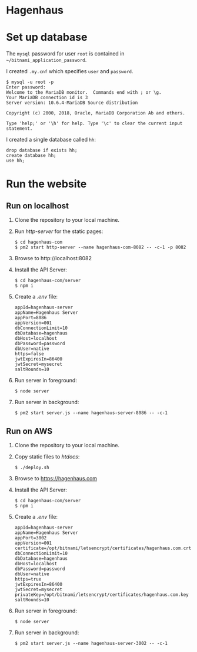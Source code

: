 # Hagenhaus

# Set up database

The `mysql` password for user `root` is contained in `~/bitnami_application_password`.

I created `.my.cnf` which specifies `user` and `password`.

``` nonum
$ mysql -u root -p
Enter password: 
Welcome to the MariaDB monitor.  Commands end with ; or \g.
Your MariaDB connection id is 3
Server version: 10.6.4-MariaDB Source distribution

Copyright (c) 2000, 2018, Oracle, MariaDB Corporation Ab and others.

Type 'help;' or '\h' for help. Type '\c' to clear the current input statement.
```

I created a single database called `hh`:

``` nonum
drop database if exists hh;
create database hh;
use hh;
```

# Run the website

## Run on localhost

1. Clone the repository to your local machine.

1. Run *http-server* for the static pages:

    ```
    $ cd hagenhaus-com
    $ pm2 start http-server --name hagenhaus-com-8082 -- -c-1 -p 8082
    ```

1. Browse to http://localhost:8082

1. Install the API Server:

    ```
    $ cd hagenhaus-com/server
    $ npm i
    ```

1. Create a *.env* file:

    ```
    appId=hagenhaus-server
    appName=Hagenhaus Server
    appPort=8086
    appVersion=001
    dbConnectionLimit=10
    dbDatabase=hagenhaus
    dbHost=localhost
    dbPassword=password
    dbUser=native
    https=false
    jwtExpiresIn=86400
    jwtSecret=mysecret
    saltRounds=10
    ```

1. Run server in foreground:

    ``` 
    $ node server 
    ```

1. Run server in background:

    ```
    $ pm2 start server.js --name hagenhaus-server-8086 -- -c-1
    ```

## Run on AWS

1. Clone the repository to your local machine.

1. Copy static files to *htdocs*:

    ```
    $ ./deploy.sh
    ```

1. Browse to https://hagenhaus.com

1. Install the API Server:

    ```
    $ cd hagenhaus-com/server
    $ npm i
    ```

1. Create a *.env* file:

    ```
    appId=hagenhaus-server
    appName=Hagenhaus Server
    appPort=3002
    appVersion=001
    certificate=/opt/bitnami/letsencrypt/certificates/hagenhaus.com.crt
    dbConnectionLimit=10
    dbDatabase=hagenhaus
    dbHost=localhost
    dbPassword=password
    dbUser=native
    https=true
    jwtExpiresIn=86400
    jwtSecret=mysecret
    privateKey=/opt/bitnami/letsencrypt/certificates/hagenhaus.com.key
    saltRounds=10
    ```

1. Run server in foreground:

    ``` 
    $ node server 
    ```

1. Run server in background:

    ```
    $ pm2 start server.js --name hagenhaus-server-3002 -- -c-1
    ```
